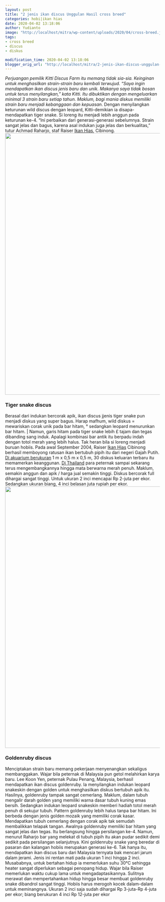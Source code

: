 ```yaml
---
layout: post
title: "2 jenis ikan discus Unggulan Hasil cross breed"
categories: hobi|ikan hias
date: 2020-04-02 13:18:06
author: Yudianto
image: "http://localhost/mitra/wp-content/uploads/2020/04/cross-breed.jpg"
tags:
- cross breed
- discus
- diskus

modification_time: 2020-04-02 13:18:06
blogger_orig_url: "http://localhost/mitra/2-jenis-ikan-discus-unggulan-hasil.html"
---
```


<em>Perjuangan pemilik Kitti Discus Farm itu memang tidak sia-sia. Keinginan untuk menghasilkan strain-strain baru kembali terwujud. “Saya ingin mendapatkan ikan discus jenis baru dan unik. Makanya saya tidak bosan untuk terus menyilangkan,” kata Kitti. Itu dibuktikan dengan mengeluarkan minimal 3 strain baru setiap tahun. Maklum, bagi mania diskus memiliki strain baru menjadi kebanggaan dan kepuasan.</em>
Dengan menyilangkan keturunan wild discus dengan leopard, Kitti-demikian ia disapa-mendapatkan tiger snake. Si loreng itu menjadi lebih anggun pada keturunan ke-4. “Ini perbaikan dari generasi-generasi sebelumnya. Strain sangat jelas dan bagus, karena asal indukan juga jelas dan berkualitas,” tutur Achmad Raharjo, staf Raiser <a class="wpil_keyword_link " title="Ikan Hias" href="http://127.0.0.1/mitra/ikan-hias" data-wpil-keyword-link="linked">Ikan Hias</a>, Cibinong.
<a href="http://127.0.0.1/mitra/wp-content/uploads/2020/04/diskus-cross-breed.jpg"><img class="aligncenter wp-image-20678 size-full" src="http://127.0.0.1/mitra/wp-content/uploads/2020/04/diskus-cross-breed.jpg" alt="" width="1511" height="850" /></a>
<h3>Tiger snake discus</h3>
Berasal dari indukan bercorak apik, ikan discus jjenis tiger snake pun menjadi diskus yang super bagus. Harap mafhum, wild diskus = mewariskan corak unik pada bar hitam, ° sedangkan leopard menurunkan bar hitam. | Namun, garis hitam pada tiger snake lebih £ tajam dan tegas dibanding sang induk. Apalagi kombinasi bar antik itu berpadu indah dengan totol merah yang lebih halus.
Tak heran bila si loreng menjadi buruan hobiis. Pada awal September 2004, Raiser <a id="" class="" style="width: auto !important;" href="http://127.0.0.1/mitra/ikan-hias">Ikan Hias</a> Cibinong berhasil memboyong ratusan ikan bertubuh pipih itu dari negeri Gajah Putih. <a href="http://127.0.0.1/mitra/kiat-membuat-aquascape-minimalis.html">Di akuarium berukuran</a> 1 m x 0,5 m x 0,5 m, 30 diskus keluaran terbaru itu memamerkan keanggunan.
<a href="http://127.0.0.1/mitra/perawatan-ranchu-top-view-ala-thailand.html">Di Thailand</a> para peternak sampai sekarang terus mengembangkannya hingga mata berwarna merah penuh.
Maklum, semakin anggun dan apik / harga jual semakin tinggi. Diskus bercorak full dihargai sangat tinggi. Untuk ukuran 2 inci mencapai Rp 2-juta per ekor. Sedangkan ukuran biang, 4 inci belasan juta rupiah per ekor.
<a href="http://127.0.0.1/mitra/wp-content/uploads/2020/04/ikan-cross-breed.jpg"><img class="aligncenter wp-image-20677 size-full" src="http://127.0.0.1/mitra/wp-content/uploads/2020/04/ikan-cross-breed.jpg" alt="" width="1511" height="850" /></a>
<h3>Goldenruby discus</h3>
Menciptakan strain baru memang pekerjaan menyenangkan sekaligus membanggakan. Wajar bila peternak di Malaysia pun getol melahirkan karya baru. Lee Koon Yen, peternak Pulau Penang, Malaysia, berhasil mendapatkan ikan discus goldenruby. Ia menyilangkan indukan leopard snakeskin dengan golden untuk menghasilkan diskus bertubuh apik itu.
Hasilnya, goldenruby tampak sangat cemerlang. Maklum, dalam tubuh mengalir darah golden yang memiliki warna dasar tubuh kuning emas bersih. Sedangkan indukan leopard snakeskin memberi hadiah totol merah penuh di sekujur tubuh. Pattern goldenruby lebih halus tanpa bar hitam. Ini berbeda dengan jenis golden mozaik yang memiliki corak kasar.
Mendapatkan tubuh cemerlang dengan corak apik tak semudah membalikkan telapak tangan. Awalnya goldenruby memiliki bar hitam yang sangat jelas dan tegas. Itu berlangsung hingga persilangan ke-4. Namun, menurut Raharjo bar yang melekat di tubuh pipih itu akan pudar sedikit demi sedikit pada persilangan selanjutnya. Kini goldenruby snake yang beredar di pasaran dan kalangan hobiis merupakan generasi ke-6.
Tak hanya itu, mendapatkan ikan discus baru dari Malaysia ternyata bak mencari jarum dalam jerami. Jenis ini rentan mati pada ukuran 1 inci hingga 2 inci. Musababnya, untuk bertahan hidup ia memerlukan suhu 30°C sehingga heater sangat diperlukan sebagai penopang hidup. Wajar bila Raiser memerlukan waktu cukup lama untuk mengadaptasikannya.
Sulitnya merawat dan mempertahankan hidup hingga besar membuat goldenruby snake dibandrol sangat tinggi. Hobiis harus merogoh kocek dalam-dalam untuk meminangnya. Ukuran 2 inci saja sudah dihargai Rp 3-juta-Rp 4-juta per ekor; biang berukuran 4 inci Rp 12-juta per ekor
